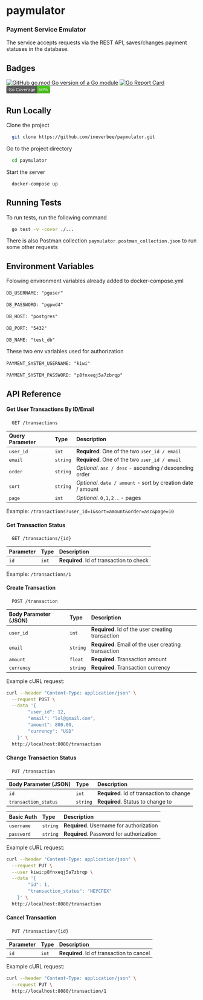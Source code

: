 
# paymulator

### Payment Service Emulator

The service accepts requests via the REST API, saves/changes payment statuses in the database.


## Badges

[![GitHub go.mod Go version of a Go module](https://img.shields.io/github/go-mod/go-version/ineverbee/paymulator.svg)](https://github.com/ineverbee/paymulator) 
[![Go Report Card](https://goreportcard.com/badge/github.com/ineverbee/paymulator)](https://goreportcard.com/report/github.com/ineverbee/paymulator) 
![gopherbadger-tag-do-not-edit](coverage_badge.png)
## Run Locally

Clone the project

```bash
  git clone https://github.com/ineverbee/paymulator.git
```

Go to the project directory

```bash
  cd paymulator
```

Start the server

```bash
  docker-compose up
```


## Running Tests

To run tests, run the following command

```bash
  go test -v -cover ./...
```
There is also Postman collection `paymulator.postman_collection.json` to run some other requests

## Environment Variables

Folowing environment variables already added to docker-compose.yml

`DB_USERNAME: "pguser"`

`DB_PASSWORD: "pgpwd4"`

`DB_HOST: "postgres"`

`DB_PORT: "5432"`

`DB_NAME: "test_db"`

These two env variables used for authorization

`PAYMENT_SYSTEM_USERNAME: "kiwi"`

`PAYMENT_SYSTEM_PASSWORD: "p8fnxeqj5a7zbrqp"`


## API Reference

#### Get User Transactions By ID/Email

```http
  GET /transactions
```

| Query Parameter | Type     | Description                |
| :-------- | :------- | :------------------------- |
| `user_id` | `int`    | **Required**. One of the two `user_id / email` |
| `email`   | `string` | **Required**. One of the two `user_id / email` |
| `order`   | `string` | *Optional*. `asc / desc` - ascending / descending order |
| `sort`    | `string` | *Optional*. `date / amount` - sort by creation date / amount |
| `page`    | `int`    | *Optional*. `0,1,2..` - pages |

Example: `/transactions?user_id=1&sort=amount&order=asc&page=10`

#### Get Transaction Status

```http
  GET /transactions/{id}
```

| Parameter | Type     | Description                       |
| :-------- | :------- | :-------------------------------- |
| `id`      | `int`    | **Required**. Id of transaction to check |

Example: `/transactions/1`

#### Create Transaction

```http
  POST /transaction
```

| Body Parameter (JSON) | Type     | Description                       |
| :-------- | :------- | :-------------------------------- |
| `user_id`      | `int`    | **Required**. Id of the user creating transaction |
| `email`        | `string` | **Required**. Email of the user creating transaction |
| `amount`       | `float`  | **Required**. Transaction amount |
| `currency`     | `string` | **Required**. Transaction currency |

Example cURL request:
```bash
curl --header "Content-Type: application/json" \
  --request POST \
  --data '{
        "user_id": 12,
        "email": "lol@gmail.com",
        "amount": 800.00,
        "currency": "USD"
    }' \
  http://localhost:8080/transaction
```
#### Change Transaction Status

```http
  PUT /transaction
```

| Body Parameter (JSON) | Type     | Description                       |
| :-------- | :------- | :-------------------------------- |
| `id`      | `int`    | **Required**. Id of transaction to change |
| `transaction_status`      | `string`    | **Required**. Status to change to |

| Basic Auth | Type     | Description                       |
| :-------- | :------- | :-------------------------------- |
| `username`      | `string`    | **Required**. Username for authorization |
| `password`      | `string`    | **Required**. Password for authorization |

Example cURL request: 

```bash
curl --header "Content-Type: application/json" \
  --request PUT \
  --user kiwi:p8fnxeqj5a7zbrqp \
  --data '{
        "id": 1,
        "transaction_status": "НЕУСПЕХ"
    }' \
  http://localhost:8080/transaction
```

#### Cancel Transaction

```http
  PUT /transaction/{id}
```

| Parameter | Type     | Description                       |
| :-------- | :------- | :-------------------------------- |
| `id`      | `int`    | **Required**. Id of transaction to cancel |

Example cURL request: 

```bash
curl --header "Content-Type: application/json" \
  --request PUT \
  http://localhost:8080/transaction/1
```
